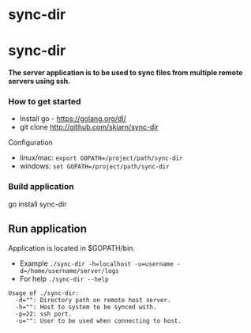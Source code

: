 # sync-dir

# sync-dir
**The server application is to be used to sync files from multiple remote servers using ssh.**

### How to get started ###

* Install go - https://golang.org/dl/
* git clone http://github.com/skiarn/sync-dir

Configuration
* linux/mac: ```export GOPATH=/project/path/sync-dir```
* windows: ```set GOPATH=/project/path/sync-dir```

### Build application ###
go install sync-dir

## Run application
Application is located in $GOPATH/bin.
* Example `./sync-dir -h=localhost -u=username -d=/home/username/server/logs`
* For help ```./sync-dir --help ```
```
Usage of ./sync-dir:
  -d="": Directory path on remote host server.
  -h="": Host to system to be synced with.
  -p=22: ssh port.
  -u="": User to be used when connecting to host.
```
